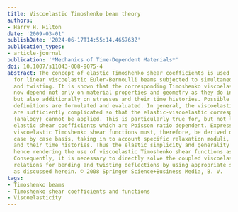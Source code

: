 ```yaml
---
title: Viscoelastic Timoshenko beam theory
authors:
- Harry H. Hilton
date: '2009-03-01'
publishDate: '2024-06-17T14:55:14.465763Z'
publication_types:
- article-journal
publication: '*Mechanics of Time-Dependent Materials*'
doi: 10.1007/s11043-008-9075-4
abstract: The concept of elastic Timoshenko shear coefficients is used as a guide
  for linear viscoelastic Euler-Bernoulli beams subjected to simultaneous bending
  and twisting. It is shown that the corresponding Timoshenko viscoelastic functions
  now depend not only on material properties and geometry as they do in elasticity,
  but also additionally on stresses and their time histories. Possible viscoelastic
  definitions are formulated and evaluated. In general, the viscoelastic relations
  are sufficiently complicated so that the elastic-viscoelastic correspondence principle
  (analogy) cannot be applied. This is particularly true for, but not limited to,
  elastic shear coefficients which are Poisson ratio dependent. Expressions for equivalent
  viscoelastic Timoshenko shear functions must, therefore, be derived de novo on a
  case by case basis, taking in to account specific relaxation moduli, stresses, temperatures
  and their time histories. Thus the elastic simplicity and generality is lost and
  hence rendering the use of viscoelastic Timoshenko shear functions as highly impractical.
  Consequently, it is necessary to directly solve the coupled viscoelastic beam governing
  relations for bending and twisting deflections by using appropriate solution protocols
  as discussed herein. © 2008 Springer Science+Business Media, B. V.
tags:
- Timoshenko beams
- Timoshenko shear coefficients and functions
- Viscoelasticity
---
```


